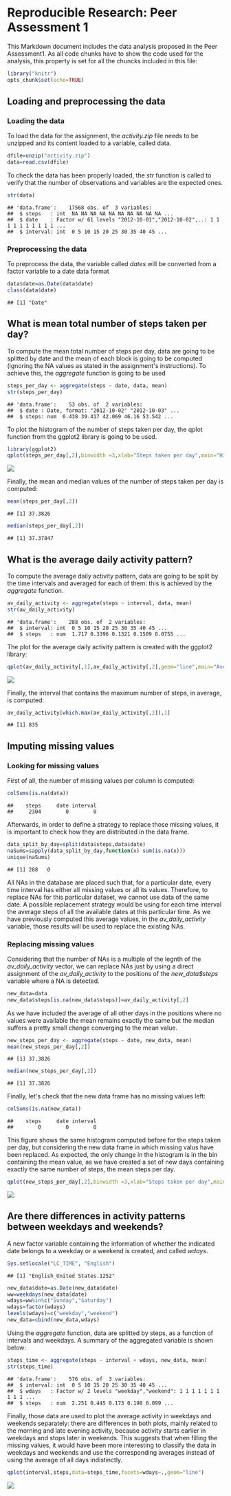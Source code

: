 # Reproducible Research: Peer Assessment 1

This Markdown document includes the data analysis proposed in the Peer Assessment1. As all code chunks have to show the code used for the analysis, this property is set for all the chuncks included in this file:



```r
library("knitr")
opts_chunk$set(echo=TRUE)
```

  
## Loading and preprocessing the data  

### Loading the data

To load the data for the assignment, the *activity.zip* file needs to be unzipped and its content loaded to a variable, called data.


```r
dfile=unzip("activity.zip")
data=read.csv(dfile)
```

To check the data has been properly loaded, the *str* function is called to verify that the number of observations and variables are the expected ones. 


```r
str(data)
```

```
## 'data.frame':	17568 obs. of  3 variables:
##  $ steps   : int  NA NA NA NA NA NA NA NA NA NA ...
##  $ date    : Factor w/ 61 levels "2012-10-01","2012-10-02",..: 1 1 1 1 1 1 1 1 1 1 ...
##  $ interval: int  0 5 10 15 20 25 30 35 40 45 ...
```


### Preprocessing the data  
To preprocess the data, the variable called *dates* will be converted from a factor variable to a date data format


```r
data$date=as.Date(data$date)
class(data$date)
```

```
## [1] "Date"
```



## What is mean total number of steps taken per day? 
To compute the mean total number of steps per day, data are going to be splitted by date and the mean of each block is going to be computed (ignoring the NA values as stated in the assignment's instructions). To achieve this, the *aggregate* function is going to be used  


```r
steps_per_day <- aggregate(steps ~ date, data, mean)
str(steps_per_day)
```

```
## 'data.frame':	53 obs. of  2 variables:
##  $ date : Date, format: "2012-10-02" "2012-10-03" ...
##  $ steps: num  0.438 39.417 42.069 46.16 53.542 ...
```

To plot the histogram of the number of steps taken per day, the qplot function from the ggplot2 library is going to be used.


```r
library(ggplot2)
qplot(steps_per_day[,2],binwidth =3,xlab="Steps taken per day",main="Histogram of the number of steps taken per day")
```

![](PA1_template_files/figure-html/plot1-1.png) 

Finally, the mean and median values of the number of steps taken per day is computed:



```r
mean(steps_per_day[,2])
```

```
## [1] 37.3826
```


```r
median(steps_per_day[,2])
```

```
## [1] 37.37847
```



## What is the average daily activity pattern?

To compute the average daily activity pattern, data are going to be split by the time intervals and averaged for each of them: this is achieved by the *aggregate* function.


```r
av_daily_activity <- aggregate(steps ~ interval, data, mean)
str(av_daily_activity)
```

```
## 'data.frame':	288 obs. of  2 variables:
##  $ interval: int  0 5 10 15 20 25 30 35 40 45 ...
##  $ steps   : num  1.717 0.3396 0.1321 0.1509 0.0755 ...
```

The plot for the average daily activity pattern is created with the ggplot2 library:


```r
qplot(av_daily_activity[,1],av_daily_activity[,2],geom="line",main="Average daily activity",xlab="Intervals",ylab="Activity Average")
```

![](PA1_template_files/figure-html/plot_daily_activity-1.png) 

Finally, the interval that contains the maximum number of steps, in average, is computed:



```r
av_daily_activity[which.max(av_daily_activity[,2]),1]
```

```
## [1] 835
```


## Imputing missing values  
### Looking for missing values

First of all, the number of missing values per column is computed:


```r
colSums(is.na(data))
```

```
##    steps     date interval 
##     2304        0        0
```
Afterwards, in order to define a strategy to replace those missing values, it is important to check how they are distributed in the data frame.


```r
data_split_by_day=split(data$steps,data$date)
naSums=sapply(data_split_by_day,function(x) sum(is.na(x)))
unique(naSums)
```

```
## [1] 288   0
```

All NAs in the database are placed such that, for a particular date, every time interval has either all missing values or all its values. Therefore, to replace NAs for this particular dataset, we cannot use data of the same date. A possible replacement strategy would be using for each time interval the average steps of all the available dates at this particular time. As we have previously computed this average values, in the *av_daily_activity* variable, those results will be used to replace the existing NAs. 


### Replacing missing values

Considering that the number of NAs is a multiple of the legnth of the *av_daily_activity* vector, we can replace NAs just by using a direct assignment of the *av_daily_activity* to the positions of the *new_data$steps* variable where a NA is detected.


```r
new_data=data
new_data$steps[is.na(new_data$steps)]=av_daily_activity[,2]
```

As we have included the average of all other days in the positions where no values were available the mean remains exactly the same but the median suffers a pretty small change converging to the mean value.



```r
new_steps_per_day <- aggregate(steps ~ date, new_data, mean)
mean(new_steps_per_day[,2])
```

```
## [1] 37.3826
```

```r
median(new_steps_per_day[,2])
```

```
## [1] 37.3826
```


Finally, let's check that the new data frame has no missing values left:


```r
colSums(is.na(new_data))
```

```
##    steps     date interval 
##        0        0        0
```

This figure shows the same histogram computed before for the steps taken per day, but considering the new data frame in which missing valus have been replaced. As expected, the only change in the histogram is in the bin containing the mean value, as we have created a set of new days containing exactly the same number of steps, the mean steps per day.



```r
qplot(new_steps_per_day[,2],binwidth =3,xlab="Steps taken per day",main="Histogram of the number of steps taken per day (new data frame")
```

![](PA1_template_files/figure-html/hist2-1.png) 



## Are there differences in activity patterns between weekdays and weekends?

A new factor variable containing the information of whether the indicated date belongs to a weekday or a weekend is created, and called *wdays*. 


```r
Sys.setlocale("LC_TIME", "English")
```

```
## [1] "English_United States.1252"
```

```r
new_data$date=as.Date(new_data$date)
ww=weekdays(new_data$date)
wdays=ww%in%c("Sunday","Saturday")
wdays=factor(wdays)
levels(wdays)=c("weekday","weekend")
new_data=cbind(new_data,wdays)
```

Using the  *aggregate* function, data are splitted by steps, as a function of intervals and weekdays. A summary of the aggregated variable is shown below:



```r
steps_time <- aggregate(steps ~ interval + wdays, new_data, mean)
str(steps_time)
```

```
## 'data.frame':	576 obs. of  3 variables:
##  $ interval: int  0 5 10 15 20 25 30 35 40 45 ...
##  $ wdays   : Factor w/ 2 levels "weekday","weekend": 1 1 1 1 1 1 1 1 1 1 ...
##  $ steps   : num  2.251 0.445 0.173 0.198 0.099 ...
```
Finally, those data are used to plot the average activity in weekdays and weekends separately:
there are differences in both plots,  mainly related to the morning and late evening activity, because activity starts earlier in weekdays and stops later in weekends. This suggests that when filling the missing values, it would have been more interesting to classify the data in weekdays and weekends and use the corresponding averages instead of using the average of all days indistinctly. 


```r
qplot(interval,steps,data=steps_time,facets=wdays~.,geom="line")
```

![](PA1_template_files/figure-html/plot_per_weekday-1.png) 
